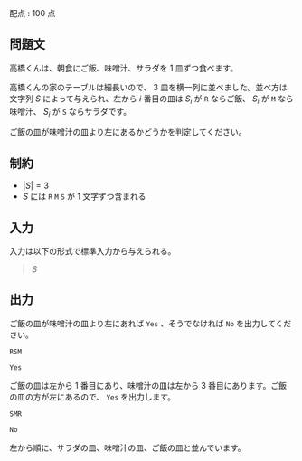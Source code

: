 配点 : $100$ 点

## 問題文

高橋くんは、朝食にご飯、味噌汁、サラダを $1$ 皿ずつ食べます。

高橋くんの家のテーブルは細長いので、 $3$ 皿を横一列に並べました。並べ方は文字列 $S$ によって与えられ、左から $i$ 番目の皿は $S_i$ が `R` ならご飯、 $S_i$ が `M` なら味噌汁、 $S_i$ が `S` ならサラダです。

ご飯の皿が味噌汁の皿より左にあるかどうかを判定してください。

## 制約

- $|S| = 3$
- $S$ には `R` `M` `S` が $1$ 文字ずつ含まれる

## 入力

入力は以下の形式で標準入力から与えられる。

> $S$

## 出力

ご飯の皿が味噌汁の皿より左にあれば `Yes` 、そうでなければ `No` を出力してください。

```input1
RSM
```

```output1
Yes
```

ご飯の皿は左から $1$ 番目にあり、味噌汁の皿は左から $3$ 番目にあります。ご飯の皿の方が左にあるので、 `Yes` を出力します。

```input2
SMR
```

```output2
No
```

左から順に、サラダの皿、味噌汁の皿、ご飯の皿と並んでいます。